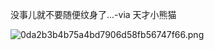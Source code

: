 没事儿就不要随便纹身了...-via 天才小熊猫

![0da2b3b4b75a4bd7906d58fb56747f66.png](https://wxlzmt.github.io/cdn1/ext/qw/groups/10053/0da2b3b4b75a4bd7906d58fb56747f66.png)
